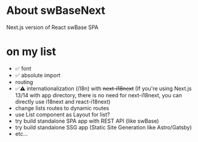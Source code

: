 # About swBaseNext

Next.js version of React swBase SPA

# on my list
- ✅ font
- ✅ absolute import
- routing
- ✅⚠️ internationalization (i18n) with ~~next-i18next~~ (If you're using Next.js 13/14 with app directory, there is no need for next-i18next, you can directly use i18next and react-i18next)
- change lists routes to dynamic routes
- use List component as Layout for list?
- try build standalone SPA app with REST API (like swBase)
- try build standalone SSG app (Static Site Generation like Astro/Gatsby)
- etc...
